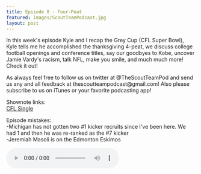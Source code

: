 ```yaml
---
title: Episode 8 - Four-Peat
featured: images/ScoutTeamPodcast.jpg
layout: post
---
```


<p>In this week's episode Kyle and I recap the Grey Cup (CFL Super Bowl), Kyle tells me he accomplished the thanksgiving 4-peat, we discuss college football openings and conference titles, say our goodbyes to Kobe, uncover Jamie Vardy's racism, talk NFL, make you smile, and much much more! Check it out!</p>
<p>As always feel free to follow us on twitter at @TheScoutTeamPod and send us any and all feedback at thescoutteampodcast@gmail.com! Also please subscribe to us on iTunes or your favorite podcasting app!</p>
<p>Shownote links:
<br><a target="_blank" href="https://www.youtube.com/watch?v=d5BFaykcxGg">CFL Single</a></p>
<p>Episode mistakes: 
<br>-Michigan has not gotten two #1 kicker recruits since I've been here. We had 1 and then he was re-ranked as the #7 kicker
<br>-Jeremiah Masoli is on the Edmonton Eskimos</p>
<audio controls>
  <source src="/assets/audios/episode8.m4a" type="audio/mpeg">
Your browser does not support the audio element.
</audio>
<br>